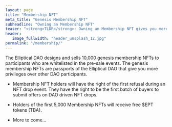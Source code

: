 ```yaml
---
layout: page
title: "Membership NFT"
meta_title: "Genesis Membership NFT"
subheadline: "Owning an Membership NFT"
teaser: "<strong>TLDR</strong>: Owning an Membership NFT gives you more privileges."
header:
   image_fullwidth: "header_unsplash_12.jpg"
permalink: "/membership/"
---
```

The Elliptical DAO designs and sells 10,000 genesis membership NFTs to participants who are whitelisted in the pre-sale events. The genesis membership NFTs are passports of the Elliptical DAO that give you more privileges over other DAO participants.

- Membership NFT holders will have the right of the first refusal during an NFT drop event. They have the right to be the first batch of buyers to submit offers on DAO driven NFT drops.

- Holders of the first 5,000 Membership NFTs will receive free $EPT tokens (TBA).

- More to come...  
